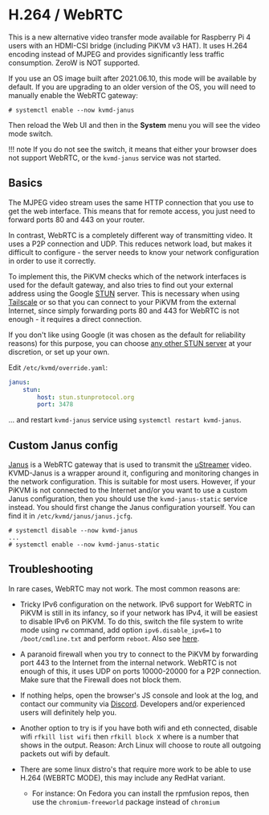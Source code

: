 # H.264 / WebRTC

This is a new alternative video transfer mode available for Raspberry Pi 4 users with an HDMI-CSI bridge (including PiKVM v3 HAT).
It uses H.264 encoding instead of MJPEG and provides significantly less traffic consumption. ZeroW is NOT supported.

If you use an OS image built after 2021.06.10, this mode will be available by default.
If you are upgrading to an older version of the OS, you will need to manually enable the WebRTC gateway:

```
# systemctl enable --now kvmd-janus
```

Then reload the Web UI and then in the **System** menu you will see the video mode switch.

!!! note
    If you do not see the switch, it means that either your browser does not support WebRTC, or the `kvmd-janus` service was not started.


## Basics

The MJPEG video stream uses the same HTTP connection that you use to get the web interface.
This means that for remote access, you just need to forward ports 80 and 443 on your router.

In contrast, WebRTC is a completely different way of transmitting video.
It uses a P2P connection and UDP. This reduces network load, but makes it difficult to configure -
the server needs to know your network configuration in order to use it correctly.

To implement this, the PiKVM checks which of the network interfaces is used for the default gateway,
and also tries to find out your external address using the Google [STUN](https://en.wikipedia.org/wiki/STUN) server.
This is necessary when using [Tailscale](tailscale.md) or so that you can connect to your PiKVM from the external Internet,
since simply forwarding ports 80 and 443 for WebRTC is not enough - it requires a direct connection.

If you don't like using Google (it was chosen as the default for reliability reasons) for this purpose,
you can choose [any other STUN server](https://www.voip-info.org/stun/) at your discretion, or set up your own.

Edit `/etc/kvmd/override.yaml`:

```yaml
janus:
    stun:
        host: stun.stunprotocol.org
        port: 3478
```

... and restart `kvmd-janus` service using `systemctl restart kvmd-janus`.


## Custom Janus config

[Janus](https://janus.conf.meetecho.com) is a WebRTC gateway that is used to transmit the [uStreamer](https://github.com/pikvm/ustreamer) video.
KVMD-Janus is a wrapper around it, configuring and monitoring changes in the network configuration. This is suitable for most users.
However, if your PiKVM is not connected to the Internet and/or you want to use a custom Janus configuration,
then you should use the `kvmd-janus-static` service instead. You should first change the Janus configuration yourself.
You can find it in `/etc/kvmd/janus/janus.jcfg`.

```
# systemctl disable --now kvmd-janus
...
# systemctl enable --now kvmd-janus-static
```


## Troubleshooting

In rare cases, WebRTC may not work. The most common reasons are:

* Tricky IPv6 configuration on the network. IPv6 support for WebRTC in PiKVM is still in its infancy, so if your network has IPv4, it will be easiest to disable IPv6 on PiKVM. To do this, switch the file system to write mode using `rw` command, add option `ipv6.disable_ipv6=1` to `/boot/cmdline.txt` and perform `reboot`. Also see [here](https://wiki.archlinux.org/title/IPv6#Disable_IPv6).

* A paranoid firewall when you try to connect to the PiKVM by forwarding port 443 to the Internet from the internal network. WebRTC is not enough of this, it uses UDP on ports 10000-20000 for a P2P connection. Make sure that the Firewall does not block them.

* If nothing helps, open the browser's JS console and look at the log, and contact our community via [Discord](https://discord.gg/bpmXfz5). Developers and/or experienced users will definitely help you.

* Another option to try is if you have both wifi and eth connected, disable wifi `rfkill list wifi` then `rfkill block X` where is a number that shows in the output. Reason: Arch Linux will choose to route all outgoing packets out wifi by default.

* There are some linux distro's that require more work to be able to use H.264 (WEBRTC MODE), this may include any RedHat variant.

    * For instance: On Fedora you can install the rpmfusion repos, then use the `chromium-freeworld` package instead of `chromium`
